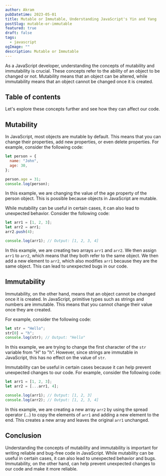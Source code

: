 ```yaml
---
author: Akram
pubDatetime: 2023-05-01
title: Mutable or Immutable, Understanding JavaScript's Yin and Yang
postSlug: mutable-or-immutable
featured: true
draft: false
tags:
  - javascript
ogImage: ""
description: Mutable or Immutable
---
```


As a JavaScript developer, understanding the concepts of mutability and immutability is crucial. These concepts refer to the ability of an object to be changed or not. Mutability means that an object can be altered, while immutability means that an object cannot be changed once it is created.

## Table of contents

Let's explore these concepts further and see how they can affect our code.

## Mutability

In JavaScript, most objects are mutable by default. This means that you can change their properties, add new properties, or even delete properties. For example, consider the following code:

```javascript
let person = {
  name: "John",
  age: 30,
};

person.age = 31;
console.log(person);
```

In this example, we are changing the value of the age property of the person object. This is possible because objects in JavaScript are mutable.

While mutability can be useful in certain cases, it can also lead to unexpected behavior. Consider the following code:

```javascript
let arr1 = [1, 2, 3];
let arr2 = arr1;
arr2.push(4);

console.log(arr1); // Output: [1, 2, 3, 4]
```

In this example, we are creating two arrays `arr1` and `arr2`. We then assign `arr1` to `arr2`, which means that they both refer to the same object. We then add a new element to `arr2`, which also modifies `arr1` because they are the same object. This can lead to unexpected bugs in our code.

## Immutability

Immutability, on the other hand, means that an object cannot be changed once it is created. In JavaScript, primitive types such as strings and numbers are immutable. This means that you cannot change their value once they are created.

For example, consider the following code:

```javascript
let str = "Hello";
str[0] = "h";
console.log(str); // Output: "Hello"
```

In this example, we are trying to change the first character of the `str` variable from "H" to "h". However, since strings are immutable in JavaScript, this has no effect on the value of `str`.

Immutability can be useful in certain cases because it can help prevent unexpected changes to our code. For example, consider the following code:

```javascript
let arr1 = [1, 2, 3];
let arr2 = [...arr1, 4];

console.log(arr1); // Output: [1, 2, 3]
console.log(arr2); // Output: [1, 2, 3, 4]
```

In this example, we are creating a new array `arr2` by using the spread operator (...) to copy the elements of `arr1` and adding a new element to the end. This creates a new array and leaves the original `arr1` unchanged.

## Conclusion

Understanding the concepts of mutability and immutability is important for writing reliable and bug-free code in JavaScript. While mutability can be useful in certain cases, it can also lead to unexpected behavior and bugs. Immutability, on the other hand, can help prevent unexpected changes to our code and make it more reliable.

